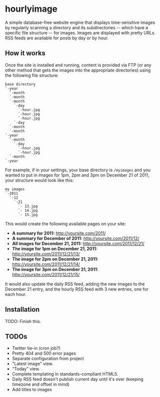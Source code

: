 hourlyimage
===========
A simple database-free website engine that displays time-sensitive images by regularly scanning a directory and its subdirectories -- which have a specific file structure -- for images. Images are displayed with pretty URLs. RSS feeds are available for posts by day or by hour.

How it works
------------
Once the site is installed and running, content is provided via FTP (or any other method that gets the images into the appropriate directories) using the following file structure:

    base directory
    `-year
      `-month
      `-month
      `-month
        `-day
          `-hour.jpg
          `-hour.jpg
          `-hour.jpg
        `-day
      `-month
      `-month
    `-year
      `-month
        `-day
          `-hour.jpg
          `-hour.jpg
      `-month
    `-year

For example, if in your settings, your base directory is `/myimages` and you wanted to put in images for 1pm, 2pm and 3pm on December 21 of 2011, your structure would look like this:

    my images
    `-2011
      `-12
        `-21
          `- 13.jpg
          `- 14.jpg
          `- 15.jpg

This would create the following available pages on your site:

 * **A summary for 2011:** http://yoursite.com/2011/
 * **A summary for December of 2011:** http://yoursite.com/2011/12/
 * **All images for December 21, 2011:** http://yoursite.com/2011/12/21/
 * **The image for 1pm on December 21, 2011:** http://yoursite.com/2011/12/21/13/
 * **The image for 2pm on December 21, 2011:** http://yoursite.com/2011/12/21/14/
 * **The image for 3pm on December 21, 2011:** http://yoursite.com/2011/12/21/15/

It would also update the daily RSS feed, adding the new images to the December 21 entry, and the hourly RSS feed with 3 new entries, one for each hour.

Installation
------------
TODO: Finish this.


TODOs
-----
 * Twitter tie-in (cron job?)
 * Pretty 404 and 500 error pages
 * Separate configuration from project
 * "Latest image" view.
 * "Today" view.
 * Complete templating in standards-compliant HTML5.
 * Daily RSS feed doesn't publish current day until it's over (keeping timezone and offset in mind)
 * Add titles to images
